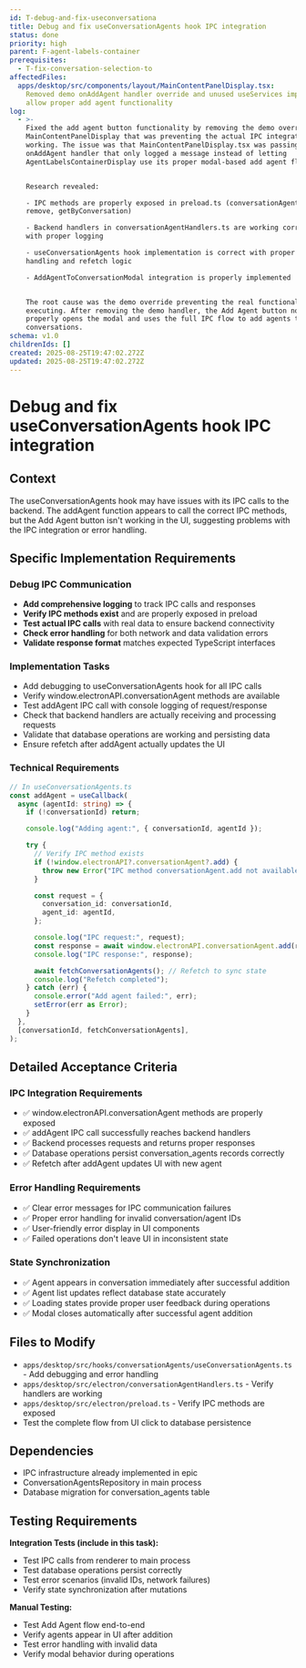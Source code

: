 ```yaml
---
id: T-debug-and-fix-useconversationa
title: Debug and fix useConversationAgents hook IPC integration
status: done
priority: high
parent: F-agent-labels-container
prerequisites:
  - T-fix-conversation-selection-to
affectedFiles:
  apps/desktop/src/components/layout/MainContentPanelDisplay.tsx:
    Removed demo onAddAgent handler override and unused useServices import to
    allow proper add agent functionality
log:
  - >-
    Fixed the add agent button functionality by removing the demo override in
    MainContentPanelDisplay that was preventing the actual IPC integration from
    working. The issue was that MainContentPanelDisplay.tsx was passing a demo
    onAddAgent handler that only logged a message instead of letting
    AgentLabelsContainerDisplay use its proper modal-based add agent flow.


    Research revealed:

    - IPC methods are properly exposed in preload.ts (conversationAgent.add,
    remove, getByConversation)

    - Backend handlers in conversationAgentHandlers.ts are working correctly
    with proper logging

    - useConversationAgents hook implementation is correct with proper error
    handling and refetch logic

    - AddAgentToConversationModal integration is properly implemented


    The root cause was the demo override preventing the real functionality from
    executing. After removing the demo handler, the Add Agent button now
    properly opens the modal and uses the full IPC flow to add agents to
    conversations.
schema: v1.0
childrenIds: []
created: 2025-08-25T19:47:02.272Z
updated: 2025-08-25T19:47:02.272Z
---
```


# Debug and fix useConversationAgents hook IPC integration

## Context

The useConversationAgents hook may have issues with its IPC calls to the backend. The addAgent function appears to call the correct IPC methods, but the Add Agent button isn't working in the UI, suggesting problems with the IPC integration or error handling.

## Specific Implementation Requirements

### Debug IPC Communication

- **Add comprehensive logging** to track IPC calls and responses
- **Verify IPC methods exist** and are properly exposed in preload
- **Test actual IPC calls** with real data to ensure backend connectivity
- **Check error handling** for both network and data validation errors
- **Validate response format** matches expected TypeScript interfaces

### Implementation Tasks

- Add debugging to useConversationAgents hook for all IPC calls
- Verify window.electronAPI.conversationAgent methods are available
- Test addAgent IPC call with console logging of request/response
- Check that backend handlers are actually receiving and processing requests
- Validate that database operations are working and persisting data
- Ensure refetch after addAgent actually updates the UI

### Technical Requirements

```typescript
// In useConversationAgents.ts
const addAgent = useCallback(
  async (agentId: string) => {
    if (!conversationId) return;

    console.log("Adding agent:", { conversationId, agentId });

    try {
      // Verify IPC method exists
      if (!window.electronAPI?.conversationAgent?.add) {
        throw new Error("IPC method conversationAgent.add not available");
      }

      const request = {
        conversation_id: conversationId,
        agent_id: agentId,
      };

      console.log("IPC request:", request);
      const response = await window.electronAPI.conversationAgent.add(request);
      console.log("IPC response:", response);

      await fetchConversationAgents(); // Refetch to sync state
      console.log("Refetch completed");
    } catch (err) {
      console.error("Add agent failed:", err);
      setError(err as Error);
    }
  },
  [conversationId, fetchConversationAgents],
);
```

## Detailed Acceptance Criteria

### IPC Integration Requirements

- ✅ window.electronAPI.conversationAgent methods are properly exposed
- ✅ addAgent IPC call successfully reaches backend handlers
- ✅ Backend processes requests and returns proper responses
- ✅ Database operations persist conversation_agents records correctly
- ✅ Refetch after addAgent updates UI with new agent

### Error Handling Requirements

- ✅ Clear error messages for IPC communication failures
- ✅ Proper error handling for invalid conversation/agent IDs
- ✅ User-friendly error display in UI components
- ✅ Failed operations don't leave UI in inconsistent state

### State Synchronization

- ✅ Agent appears in conversation immediately after successful addition
- ✅ Agent list updates reflect database state accurately
- ✅ Loading states provide proper user feedback during operations
- ✅ Modal closes automatically after successful agent addition

## Files to Modify

- `apps/desktop/src/hooks/conversationAgents/useConversationAgents.ts` - Add debugging and error handling
- `apps/desktop/src/electron/conversationAgentHandlers.ts` - Verify handlers are working
- `apps/desktop/src/electron/preload.ts` - Verify IPC methods are exposed
- Test the complete flow from UI click to database persistence

## Dependencies

- IPC infrastructure already implemented in epic
- ConversationAgentsRepository in main process
- Database migration for conversation_agents table

## Testing Requirements

**Integration Tests (include in this task):**

- Test IPC calls from renderer to main process
- Test database operations persist correctly
- Test error scenarios (invalid IDs, network failures)
- Verify state synchronization after mutations

**Manual Testing:**

- Test Add Agent flow end-to-end
- Verify agents appear in UI after addition
- Test error handling with invalid data
- Verify modal behavior during operations
